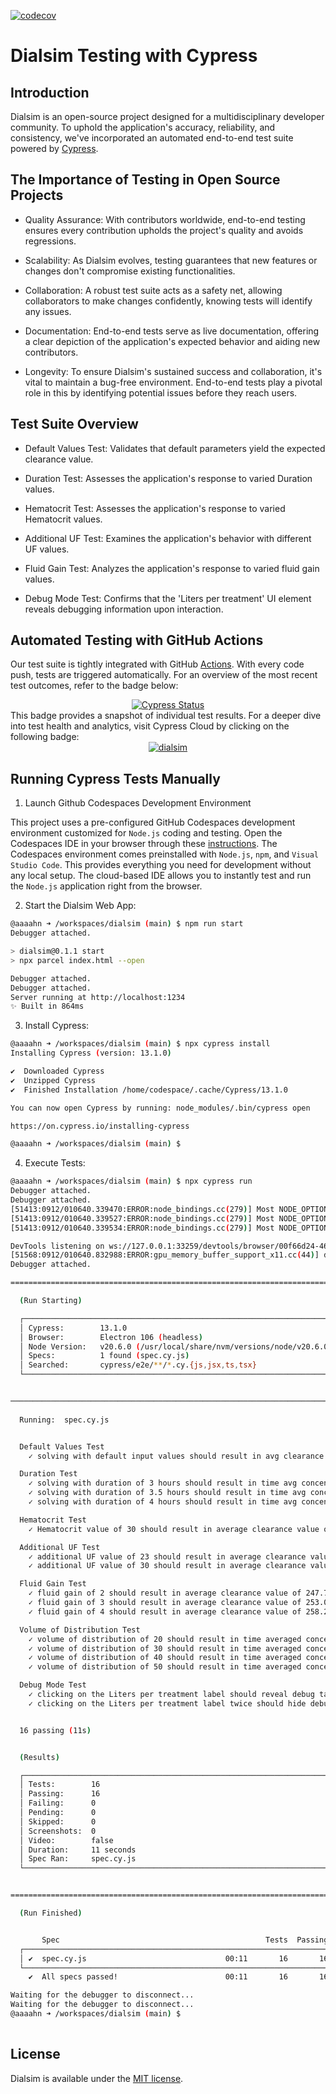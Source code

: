 [![codecov](https://codecov.io/gh/aaaahn/dialsim/graph/badge.svg?token=Y3WU4240QS)](https://codecov.io/gh/aaaahn/dialsim)

# Dialsim Testing with Cypress


## Introduction
Dialsim is an open-source project designed for a multidisciplinary developer community. To uphold the application's accuracy, reliability, and consistency, we've incorporated an automated end-to-end test suite powered by [Cypress](https://www.cypress.io/).


## The Importance of Testing in Open Source Projects

* Quality Assurance: With contributors worldwide, end-to-end testing ensures every contribution upholds the project's quality and avoids regressions.

* Scalability: As Dialsim evolves, testing guarantees that new features or changes don't compromise existing functionalities.

* Collaboration: A robust test suite acts as a safety net, allowing collaborators to make changes confidently, knowing tests will identify any issues.

* Documentation: End-to-end tests serve as live documentation, offering a clear depiction of the application's expected behavior and aiding new contributors.

* Longevity: To ensure Dialsim's sustained success and collaboration, it's vital to maintain a bug-free environment. End-to-end tests play a pivotal role in this by identifying potential issues before they reach users.


## Test Suite Overview

* Default Values Test: Validates that default parameters yield the expected clearance value.

* Duration Test: Assesses the application's response to varied Duration values.

* Hematocrit Test: Assesses the application's response to varied Hematocrit values.

* Additional UF Test: Examines the application's behavior with different UF values.

* Fluid Gain Test: Analyzes the application's response to varied fluid gain values.

* Debug Mode Test: Confirms that the 'Liters per treatment' UI element reveals debugging information upon interaction.

## Automated Testing with GitHub Actions

Our test suite is tightly integrated with GitHub [Actions](https://docs.github.com/en/actions/learn-github-actions). With every code push, tests are triggered automatically. For an overview of the most recent test outcomes, refer to the badge below: <center> [![Cypress Status](https://github.com/aaaahn/dialsim/actions/workflows/main.yml/badge.svg)](https://github.com/aaaahn/dialsim/actions/workflows/main.yml) </center> This badge provides a snapshot of individual test results.  For a deeper dive into test health and analytics, visit Cypress Cloud by clicking on the following badge: <center> [![dialsim](https://img.shields.io/endpoint?url=https://cloud.cypress.io/badge/simple/xz8xtb&style=plastic&logo=cypress)](https://cloud.cypress.io/projects/xz8xtb/runs)
</center>

## Running Cypress Tests Manually

1. Launch Github Codespaces Development Environment

This project uses a pre-configured GitHub Codespaces development environment customized for `Node.js` coding and testing.  Open the Codespaces IDE in your browser through these [instructions](https://docs.github.com/en/codespaces/developing-in-codespaces/opening-an-existing-codespace).  The Codespaces environment comes preinstalled with `Node.js`, `npm`, and `Visual Studio Code`. This provides everything you need for development without any local setup. The cloud-based IDE allows you to instantly test and run the `Node.js` application right from the browser.

2. Start the Dialsim Web App:

```bash
@aaaahn ➜ /workspaces/dialsim (main) $ npm run start
Debugger attached.

> dialsim@0.1.1 start
> npx parcel index.html --open

Debugger attached.
Debugger attached.
Server running at http://localhost:1234
✨ Built in 864ms
```

3. Install Cypress:

```bash
@aaaahn ➜ /workspaces/dialsim (main) $ npx cypress install
Installing Cypress (version: 13.1.0)

✔  Downloaded Cypress
✔  Unzipped Cypress
✔  Finished Installation /home/codespace/.cache/Cypress/13.1.0

You can now open Cypress by running: node_modules/.bin/cypress open

https://on.cypress.io/installing-cypress

@aaaahn ➜ /workspaces/dialsim (main) $ 

```

4. Execute Tests:

```bash
@aaaahn ➜ /workspaces/dialsim (main) $ npx cypress run
Debugger attached.
Debugger attached.
[51413:0912/010640.339470:ERROR:node_bindings.cc(279)] Most NODE_OPTIONs are not supported in packaged apps. See documentation for more details.
[51413:0912/010640.339527:ERROR:node_bindings.cc(279)] Most NODE_OPTIONs are not supported in packaged apps. See documentation for more details.
[51413:0912/010640.339534:ERROR:node_bindings.cc(279)] Most NODE_OPTIONs are not supported in packaged apps. See documentation for more details.

DevTools listening on ws://127.0.0.1:33259/devtools/browser/00f66d24-4646-4920-8ef6-f1fe7158c68f
[51568:0912/010640.832988:ERROR:gpu_memory_buffer_support_x11.cc(44)] dri3 extension not supported.
Debugger attached.

====================================================================================================

  (Run Starting)

  ┌────────────────────────────────────────────────────────────────────────────────────────────────┐
  │ Cypress:        13.1.0                                                                         │
  │ Browser:        Electron 106 (headless)                                                        │
  │ Node Version:   v20.6.0 (/usr/local/share/nvm/versions/node/v20.6.0/bin/node)                  │
  │ Specs:          1 found (spec.cy.js)                                                           │
  │ Searched:       cypress/e2e/**/*.cy.{js,jsx,ts,tsx}                                            │
  └────────────────────────────────────────────────────────────────────────────────────────────────┘


────────────────────────────────────────────────────────────────────────────────────────────────────
                                                                                                    
  Running:  spec.cy.js                                                                      (1 of 1)


  Default Values Test
    ✓ solving with default input values should result in avg clearance value of 237.2 and avg concentrate value of 53.06 (749ms)

  Duration Test
    ✓ solving with duration of 3 hours should result in time avg concentrate of 57.19 (892ms)
    ✓ solving with duration of 3.5 hours should result in time avg concentrate of 50.96 (886ms)
    ✓ solving with duration of 4 hours should result in time avg concentrate of 46.29 (845ms)

  Hematocrit Test
    ✓ Hematocrit value of 30 should result in average clearance value of 235.1 and time avg concentrate value of 53.48 (576ms)

  Additional UF Test
    ✓ additional UF value of 23 should result in average clearance value of 240.0 and time avg concentrate value of 52.63 (683ms)
    ✓ additional UF value of 30 should result in average clearance value of 241.3 and time avg concentrate value of 52.43 (689ms)

  Fluid Gain Test
    ✓ fluid gain of 2 should result in average clearance value of 247.7 and time avg concentrate value of 51.43 (819ms)
    ✓ fluid gain of 3 should result in average clearance value of 253.0 and time avg concentrate value of 50.56 (758ms)
    ✓ fluid gain of 4 should result in average clearance value of 258.2 and time avg concentrate value of 49.64 (701ms)

  Volume of Distribution Test
    ✓ volume of distribution of 20 should result in time averaged concentrate value of 65.98 (693ms)
    ✓ volume of distribution of 30 should result in time averaged concentrate value of 55.76 (547ms)
    ✓ volume of distribution of 40 should result in time averaged concentrate value of 52.27 (590ms)
    ✓ volume of distribution of 50 should result in time averaged concentrate value of 50.42 (647ms)

  Debug Mode Test
    ✓ clicking on the Liters per treatment label should reveal debug table treatmentTable (194ms)
    ✓ clicking on the Liters per treatment label twice should hide debug table treatmentTable (285ms)


  16 passing (11s)


  (Results)

  ┌────────────────────────────────────────────────────────────────────────────────────────────────┐
  │ Tests:        16                                                                               │
  │ Passing:      16                                                                               │
  │ Failing:      0                                                                                │
  │ Pending:      0                                                                                │
  │ Skipped:      0                                                                                │
  │ Screenshots:  0                                                                                │
  │ Video:        false                                                                            │
  │ Duration:     11 seconds                                                                       │
  │ Spec Ran:     spec.cy.js                                                                       │
  └────────────────────────────────────────────────────────────────────────────────────────────────┘


====================================================================================================

  (Run Finished)


       Spec                                              Tests  Passing  Failing  Pending  Skipped  
  ┌────────────────────────────────────────────────────────────────────────────────────────────────┐
  │ ✔  spec.cy.js                               00:11       16       16        -        -        - │
  └────────────────────────────────────────────────────────────────────────────────────────────────┘
    ✔  All specs passed!                        00:11       16       16        -        -        -  

Waiting for the debugger to disconnect...
Waiting for the debugger to disconnect...
@aaaahn ➜ /workspaces/dialsim (main) $ 
 
```

## License
Dialsim is available under the [MIT license](https://github.com/aaaahn/dialsim/blob/main/LICENSE.md).